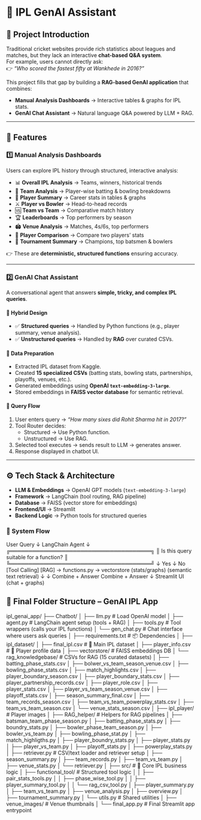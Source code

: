 # 🏏 IPL GenAI Assistant

## 📌 Project Introduction

Traditional cricket websites provide rich statistics about leagues and matches, but they lack an interactive **chat-based Q&A system**.  
For example, users cannot directly ask:  
👉 *“Who scored the fastest fifty at Wankhede in 2016?”*  

This project fills that gap by building a **RAG-based GenAI application** that combines:

- **Manual Analysis Dashboards** → Interactive tables & graphs for IPL stats.  
- **GenAI Chat Assistant** → Natural language Q&A powered by LLM + RAG.

---

## 🔎 Features

### 1️⃣ Manual Analysis Dashboards
Users can explore IPL history through structured, interactive analysis:

- 📊 **Overall IPL Analysis** → Teams, winners, historical trends  
- 🏏 **Team Analysis** → Player-wise batting & bowling breakdowns  
- 👥 **Player Summary** → Career stats in tables & graphs  
- ⚔️ **Player vs Bowler** → Head-to-head records  
- 🆚 **Team vs Team** → Comparative match history  
- 🏆 **Leaderboards** → Top performers by season  
- 🏟️ **Venue Analysis** → Matches, 4s/6s, top performers  
- 🔄 **Player Comparison** → Compare two players’ stats  
- 🎯 **Tournament Summary** → Champions, top batsmen & bowlers  

👉 These are **deterministic, structured functions** ensuring accuracy.

---

### 2️⃣ GenAI Chat Assistant

A conversational agent that answers **simple, tricky, and complex IPL queries**.

#### 🔹 Hybrid Design
- ✅ **Structured queries** → Handled by Python functions (e.g., player summary, venue analysis).  
- ✅ **Unstructured queries** → Handled by **RAG** over curated CSVs.  

#### 🔹 Data Preparation
- Extracted IPL dataset from Kaggle.  
- Created **15 specialized CSVs** (batting stats, bowling stats, partnerships, playoffs, venues, etc.).  
- Generated embeddings using **OpenAI `text-embedding-3-large`**.  
- Stored embeddings in **FAISS vector database** for semantic retrieval.  

#### 🔹 Query Flow
1. User enters query → *“How many sixes did Rohit Sharma hit in 2017?”*  
2. Tool Router decides:
   - Structured → Use Python function.  
   - Unstructured → Use RAG.  
3. Selected tool executes → sends result to LLM → generates answer.  
4. Response displayed in chatbot UI.  

---

## ⚙️ Tech Stack & Architecture

- **LLM & Embeddings** → OpenAI GPT models (`text-embedding-3-large`)  
- **Framework** → LangChain (tool routing, RAG pipeline)  
- **Database** → FAISS (vector store for embeddings)  
- **Frontend/UI** → Streamlit  
- **Backend Logic** → Python tools for structured queries  

### 🔹 System Flow
User Query
↓
LangChain Agent
↓
╔══════════════════════════════════════╗
║ Is this query suitable for a function? ║
╚══════════════════════════════════════╝
↓ Yes ↓ No
[Tool Calling] [RAG]
→ functions.py → vectorstore
(stats/graphs) (semantic text retrieval)
↓ ↓
Combine + Answer Combine + Answer
↓
Streamlit UI (chat + graphs)


## 📂 Final Folder Structure – GenAI IPL App
ipl_genai_app/
├── Chatbot/
│ ├── llm.py # Load OpenAI model
│ ├── agent.py # LangChain agent setup (tools + RAG)
│ ├── tools.py # Tool wrappers (calls your IPL functions)
│ └── gen_chat.py # Chat interface where users ask queries
│
├── requirements.txt # 📦 Dependencies
│
├── ipl_dataset/
│ ├── final_ipl.csv # 🔢 Main IPL dataset
│ ├── player_info.csv # 👤 Player profile data
│ ├── vectorstore/ # FAISS embeddings DB
│ └── rag_knowledgebase/ # CSVs for RAG (15 curated datasets)
│ ├── batting_phase_stats.csv
│ ├── bolwer_vs_team_season_venue.csv
│ ├── bowling_phase_stats.csv
│ ├── match_highlights.csv
│ ├── player_boundary_season.csv
│ ├── player_boundary_stats.csv
│ ├── player_partnership_records.csv
│ ├── player_role.csv
│ ├── player_stats.csv
│ ├── player_vs_team_season_venue.csv
│ ├── playoff_stats.csv
│ ├── season_summary_final.csv
│ ├── team_records_season.csv
│ ├── team_vs_team_powerplay_stats.csv
│ ├── team_vs_team_season.csv
│ └── venue_stats_season.csv
│
├── ipl_player/ # Player images
│
├── RAG_helper/ # Helpers for RAG pipelines
│ ├── batsman_team_phase_season.py
│ ├── batting_phase_stats.py
│ ├── boundry_stats.py
│ ├── bowler_phase_team_season.py
│ ├── bowler_vs_team.py
│ ├── bowling_phase_stat.py
│ ├── match_highligths.py
│ ├── player_boundry_stats.py
│ ├── player_stats.py
│ ├── player_vs_team.py
│ ├── playoff_stats.py
│ ├── powerplay_stats.py
│ ├── retriever.py # CSV/text loader and retriever setup
│ ├── season_summary.py
│ ├── team_records.py
│ ├── team_vs_team.py
│ ├── venue_stats.py
│ └── retriever.py
│
├── src/ # 🔧 Core IPL business logic
│ ├── functional_tool/ # Structured tool logic
│ │ ├── pair_stats_tools.py
│ │ ├── phase_wise_tool.py
│ │ ├── player_summary_tool.py
│ │ └── rag_csv_tool.py
│ ├── player_summary.py
│ ├── team_vs_team.py
│ ├── venue_analysis.py
│ ├── overview.py
│ ├── tournament_summary.py
│ └── utils.py # Shared utilities
│
├── venue_images/ # Venue thumbnails
│
└── final_app.py # Final Streamlit app entrypoint

